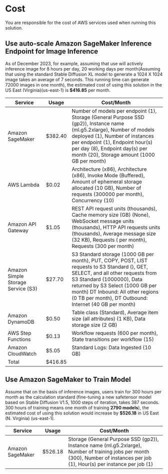 # Cost

You are responsible for the cost of AWS services used when running this solution. 

## Use auto-scale Amazon SageMaker Inference Endpoint for Image Inference
As of December 2023, for example, assuming that use will actively inference image for 8 hours per day, 20 working days per month(Assuming that using the standard Stable Diffusion XL model to generate a 1024 X 1024 image takes an average of 7 seconds. This running time can generate 72000 images in one month), the estimated cost of using this solution in the US East (Virginia)(us-east-1) is **$416.85** per month.

|  Service  | Usage | Cost/Month | 
|  ----  | ----  | ----  |  
| Amazon SageMaker | $382.40 | Number of models per endpoint (1), Storage (General Purpose SSD (gp2)), Instance name (ml.g5.2xlarge), Number of models deployed (1), Number of instances per endpoint (1), Endpoint hour(s) per day (8), Endpoint day(s) per month (20), Storage amount (1000 GB per month) |
| AWS Lambda | $0.02 | Architecture (x86), Architecture (x86), Invoke Mode (Buffered), Amount of ephemeral storage allocated (10 GB), Number of requests (300000 per month), Concurrency (10) |
| Amazon API Gateway | $1.05 | REST API request units (thousands), Cache memory size (GB) (None), WebSocket message units (thousands), HTTP API requests units (thousands), Average message size (32 KB), Requests ( per month), Requests (300 per month)|
| Amazon Simple Storage Service (S3) | $27.70 | S3 Standard storage (1000 GB per month), PUT, COPY, POST, LIST requests to S3 Standard (), GET, SELECT, and all other requests from S3 Standard (1000000), Data returned by S3 Select (1000 GB per month) DT Inbound: All other regions (0 TB per month), DT Outbound: Internet (40 GB per month) |
| Amazon DynamoDB | $0.50 | Table class (Standard), Average item size (all attributes) (1 KB), Data storage size (2 GB) |
| AWS Step Functions | $0.13 | Workflow requests (600 per month), State transitions per workflow (15) |
| Amazon CloudWatch | $5.05 | Standard Logs: Data Ingested (10 GB) |
| Total | $416.85 ||


## Use Amazon SageMaker to Train Model
Assume that on the basis of inference images, users train for 300 hours per month as the calculation standard (fine-tuning a new safetensor model based on Stable Diffusion V1.5, 1000 steps of iteration, takes 387 seconds. 300 hours of training means one month of training **2790 models**), the estimated cost of using this solution would increase by **$526.18** in US East (N. Virginia) (us-east-1).

|  Service  | Usage | Cost/Month | 
|  ----  | ----  | ----  |  
| Amazon SageMaker | $526.18 | Storage (General Purpose SSD (gp2)), Instance name (ml.g5.2xlarge), Number of training jobs per month (300), Number of instances per job (1), Hour(s) per instance per job (1) |


